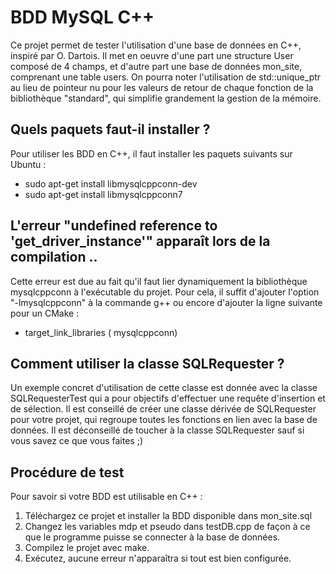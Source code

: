 # BDD MySQL C++
Ce projet permet de tester l'utilisation d'une base de données en C++, inspiré par O. Dartois.
Il met en oeuvre d'une part une structure User composé de 4 champs, et d'autre part une base de données mon_site, comprenant une table users.
On pourra noter l'utilisation de std::unique_ptr au lieu de pointeur nu pour les valeurs de retour de chaque fonction de la bibliothèque "standard", qui simplifie grandement la gestion de la mémoire.
 
## Quels paquets faut-il installer ?
Pour utiliser les BDD en C++, il faut installer les paquets suivants sur Ubuntu :
* sudo apt-get install libmysqlcppconn-dev
* sudo apt-get install libmysqlcppconn7
 
## L'erreur "undefined reference to 'get_driver_instance'" apparaît lors de la compilation ..
Cette erreur est due au fait qu'il faut lier dynamiquement la bibliothèque mysqlcppconn à l'exécutable du projet.
Pour cela, il suffit d'ajouter l'option "-lmysqlcppconn" à la commande g++ ou encore d'ajouter la ligne suivante pour un CMake :
+ target_link_libraries (<executable> mysqlcppconn)
 
## Comment utiliser la classe SQLRequester ?
Un exemple concret d'utilisation de cette classe est donnée avec la classe SQLRequesterTest qui a pour objectifs d'effectuer une requête d'insertion et de sélection.
Il est conseillé de créer une classe dérivée de SQLRequester pour votre projet, qui regroupe toutes les fonctions en lien avec la base de données.
Il est déconseillé de toucher à la classe SQLRequester sauf si vous savez ce que vous faites ;)
 
## Procédure de test
Pour savoir si votre BDD est utilisable en C++ :
1. Téléchargez ce projet et installer la BDD disponible dans mon_site.sql
2. Changez les variables mdp et pseudo dans testDB.cpp de façon à ce que le programme puisse se connecter à la base de données.
3. Compilez le projet avec make.
4. Exécutez, aucune erreur n'apparaîtra si tout est bien configurée.
